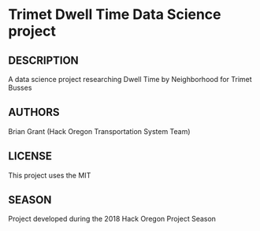 # Trimet Dwell Time Data Science project

## DESCRIPTION

A data science project researching Dwell Time by Neighborhood for Trimet Busses

## AUTHORS

Brian Grant (Hack Oregon Transportation System Team)

## LICENSE

This project uses the MIT

## SEASON

Project developed during the 2018 Hack Oregon Project Season
